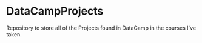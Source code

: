 # DataCampProjects
Repository to store all of the Projects found in DataCamp in the courses I've taken.
